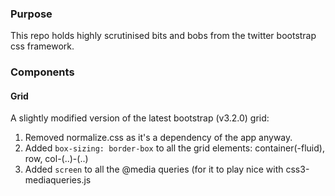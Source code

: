 ### Purpose

This repo holds highly scrutinised bits and bobs from the twitter bootstrap css framework.

### Components

#### Grid

A slightly modified version of the latest bootstrap (v3.2.0) grid:


1. Removed normalize.css as it's a dependency of the app anyway.
2. Added ``box-sizing: border-box`` to all the grid elements: container(-fluid), row, col-(..)-(..)
3. Added ``screen`` to all the @media queries (for it to play nice with css3-mediaqueries.js

